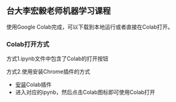 ## 台大李宏毅老师机器学习课程

使用Google Colab完成，可以下载到本地运行或者直接在Colab打开。

### Colab打开方式
方式1.ipynb文件中包含了Colab的打开按钮

方式2.使用安装Chrome插件的方式
  - [安装](https://chrome.google.com/webstore/detail/open-in-colab/iogfkhleblhcpcekbiedikdehleodpjo?hl=zh-CN)Colab插件
  - 进入对应的ipynb，然后点击Colab图标即可使用Colab打开
